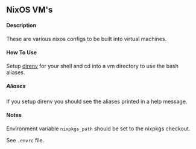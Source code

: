 ## NixOS VM's

#### Description
These are various nixos configs to be built into virtual machines.

#### How To Use

Setup [direnv](https://github.com/direnv/direnv#setup) for your shell and cd into a vm directory to use the bash aliases.

##### Aliases

If you setup direnv you should see the aliases printed in a help message.

#### Notes

Environment variable `nixpkgs_path` should be set to the nixpkgs checkout.

See `.envrc` file.
